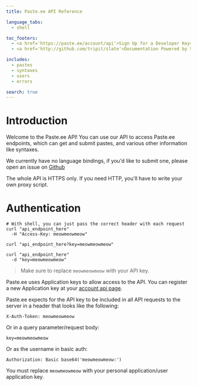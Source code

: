 ```yaml
---
title: Paste.ee API Reference

language_tabs:
  - shell

toc_footers:
  - <a href='https://paste.ee/account/api'>Sign Up for a Developer Key</a>
  - <a href='http://github.com/tripit/slate'>Documentation Powered by Slate</a>

includes:
  - pastes
  - syntaxes
  - users
  - errors

search: true
---
```


# Introduction

Welcome to the Paste.ee API! You can use our API to access Paste.ee endpoints, which can get and submit pastes, and various other information like syntaxes.

We currently have no language bindings, if you'd like to submit one, please open an issue on [Github](https://github.com/pastee/pastee)

<aside class="warning">The whole API is HTTPS only. If you need HTTP, you'll have to write your own proxy script.</aside>

# Authentication

```shell
# With shell, you can just pass the correct header with each request
curl "api_endpoint_here"
  -H "Access-Key: meowmeowmeow"

curl "api_endpoint_here?key=meowmeowmeow"

curl "api_endpoint_here"
  -d "key=meowmeowmeow"
```

> Make sure to replace `meowmeowmeow` with your API key.

Paste.ee uses Application keys to allow access to the API. You can register a new Application key at your [account api page](https://paste.ee/account/api).

Paste.ee expects for the API key to be included in all API requests to the server in a header that looks like the following:

`X-Auth-Token: meowmeowmeow`

Or in a query parameter/request body:

`key=meowmeowmeow`

Or as the username in basic auth:

`Authorization: Basic base64('meowmeowmeow:')`

<aside class="notice">
You must replace <code>meowmeowmeow</code> with your personal application/user application key.
</aside>
